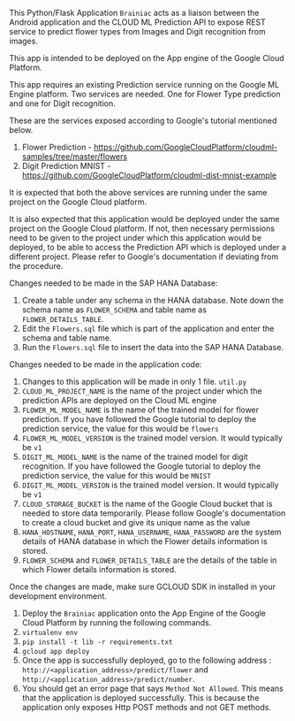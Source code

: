 This Python/Flask Application `Brainiac` acts as a liaison between the Android application and the CLOUD ML Prediction API to expose REST service to predict flower types from Images and Digit recognition from images.

This app is intended to be deployed on the App engine of the Google Cloud Platform.

This app requires an existing Prediction service running on the Google ML Engine platform.
Two services are needed. One for Flower Type prediction and one for Digit recognition.

These are the services exposed according to Google's tutorial mentioned below.
1. Flower Prediction - https://github.com/GoogleCloudPlatform/cloudml-samples/tree/master/flowers
2. Digit Prediction MNIST - https://github.com/GoogleCloudPlatform/cloudml-dist-mnist-example

It is expected that both the above services are running under the same project on the Google Cloud platform.

It is also expected that this application would be deployed under the same project on the Google Cloud platform.
If not, then necessary permissions need to be given to the project under which this application would be deployed, to be able to access the Prediction API which is deployed under a different project.
Please refer to Google's documentation if deviating from the procedure.

Changes needed to be made in the SAP HANA Database:
1. Create a table under any schema in the HANA database. Note down the schema name as `FLOWER_SCHEMA` and table name as `FLOWER_DETAILS_TABLE`.
2. Edit the `Flowers.sql` file which is part of the application and enter the schema and table name.
3. Run the `Flowers.sql` file to insert the data into the SAP HANA Database.


Changes needed to be made in the application code:
1. Changes to this application will be made in only 1 file. `util.py`
2. `CLOUD_ML_PROJECT_NAME` is the name of the project under which the prediction APIs are deployed on the Cloud ML engine
3. `FLOWER_ML_MODEL_NAME` is the name of the trained model for flower prediction. If you have followed the Google tutorial to deploy the prediction service, the value for this would be `flowers`
4. `FLOWER_ML_MODEL_VERSION` is the trained model version. It would typically be `v1`
5. `DIGIT_ML_MODEL_NAME` is the name of the trained model for digit recognition. If you have followed the Google tutorial to deploy the prediction service, the value for this would be `MNIST`
6. `DIGIT_ML_MODEL_VERSION` is the trained model version. It would typically be `v1`
7. `CLOUD_STORAGE_BUCKET` is the name of the Google Cloud bucket that is needed to store data temporarily. Please follow Google's documentation to create a cloud bucket and give its unique name as the value
8. `HANA_HOSTNAME`, `HANA_PORT`, `HANA_USERNAME`, `HANA_PASSWORD` are the system details of HANA database in which the Flower details information is stored.
9. `FLOWER_SCHEMA` and `FLOWER_DETAILS_TABLE` are the details of the table in which Flower details information is stored.

Once the changes are made, make sure GCLOUD SDK in installed in your development environment.

1. Deploy the `Brainiac` application onto the App Engine of the Google Cloud Platform by running the following commands.
2. `virtualenv env`
3. `pip install -t lib -r requirements.txt`
4. `gcloud app deploy`
5. Once the app is successfully deployed, go to the following address :
  `http://<application_address>/predict/flower` and `http://<application_address>/predict/number`.
6. You should get an error page that says `Method Not Allowed`. This means that the application is deployed successfully.
This is because the application only exposes Http POST methods and not GET methods. 
